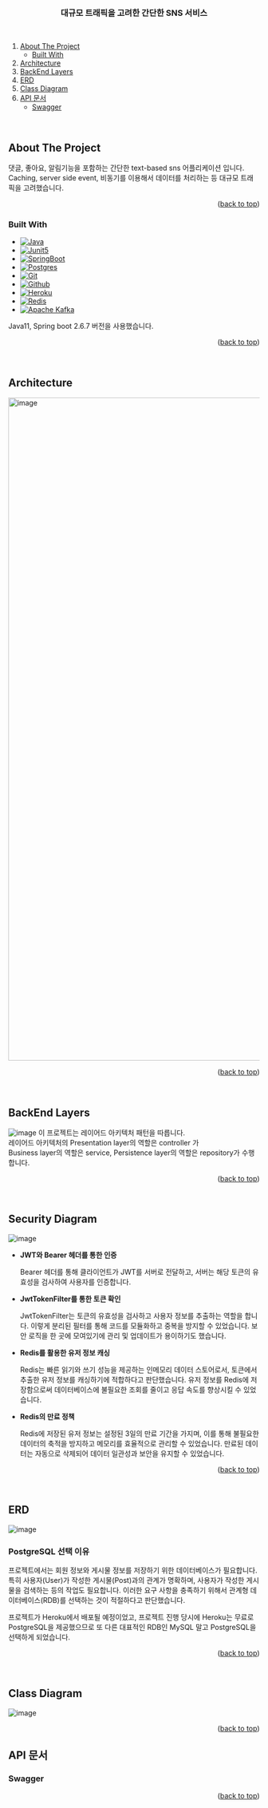 <a name="readme-top"></a>


<!-- PROJECT LOGO -->
<br />
<div align="center">
  <h3 align="center">대규모 트래픽을 고려한 간단한 SNS 서비스</h3>

  <p align="center">
<!--     <a href="https://github.com/othneildrew/Best-README-Template">View Demo</a> -->
  </p>
</div>

<br/>

<!-- TABLE OF CONTENTS -->
  <ol>
    <li>
      <a href="#about-the-project">About The Project</a>
      <ul>
        <li><a href="#built-with">Built With</a></li>
      </ul>
    </li>
    <li>
      <a href="#architecture">Architecture</a>
    </li>
    <li>
      <a href="#backend-layers">BackEnd Layers</a>
    </li>
    <li>
      <a href="#erd">ERD</a>
    </li>
    <li>
      <a href="#class-diagram">Class Diagram</a>
    </li>
     <li>
      <a href="#api-문서">API 문서</a>
       <ul>
        <li><a href="#swagger">Swagger</a></li>
      </ul>
    </li>
  </ol>

&nbsp;
&nbsp;
&nbsp;
&nbsp;


<!-- ABOUT THE PROJECT -->
## About The Project

댓글, 좋아요, 알림기능을 포함하는 간단한 text-based sns 어플리케이션 입니다. Caching, server side event, 비동기를 이용해서 데이터를 처리하는 등 대규모 트래픽을 고려했습니다.  

<p align="right">(<a href="#readme-top">back to top</a>)</p>



### Built With
* [![Java][Java]][Java-url]
* [![Junit5][Junit5]][Junit5-url]
* [![SpringBoot][SpringBoot]][SpringBoot-url]
* [![Postgres][Postgres]][Postgres-url]
* [![Git][Git]][Git-url]
* [![Github][Github]][Github-url]
* [![Heroku][Heroku]][Heroku-url]
* [![Redis][Redis]][Redis-url]
* [![Apache Kafka][Kafka]][Kafka-url]

Java11, Spring boot 2.6.7 버전을 사용했습니다.

<p align="right">(<a href="#readme-top">back to top</a>)</p>

[Kafka]: https://img.shields.io/badge/Apache%20Kafka-000?style=for-the-badge&logo=apachekafka
[Kafka-url]: https://kafka.apache.org/
[Java]: https://img.shields.io/badge/java-%23ED8B00.svg?style=for-the-badge&logo=openjdk&logoColor=white
[Java-url]: https://devdocs.io/openjdk~11/
[SpringBoot]: https://img.shields.io/badge/springboot-6DB33F?style=for-the-badge&logo=springboot&logoColor=white
[SpringBoot-url]: https://docs.spring.io/spring-boot/docs/current/reference/htmlsingle/#legal
[Postgres]: https://img.shields.io/badge/postgres-%23316192.svg?style=for-the-badge&logo=postgresql&logoColor=white
[Postgres-url]: https://www.postgresql.org/
[Heroku]: https://img.shields.io/badge/heroku-%23430098.svg?style=for-the-badge&logo=heroku&logoColor=white
[Heroku-url]: https://devcenter.heroku.com/
[Junit5]: https://img.shields.io/badge/Junit5-25A162?style=for-the-badge&logo=junit5&logoColor=white
[Junit5-url]: https://junit.org/junit5/
[Redis]: https://img.shields.io/badge/redis-%23DD0031.svg?style=for-the-badge&logo=redis&logoColor=white
[Redis-url]: https://redis.com/
[Git]: https://img.shields.io/badge/git-%23F05033.svg?style=for-the-badge&logo=git&logoColor=white
[Git-url]: https://git-scm.com/
[Github]: https://img.shields.io/badge/github-%23121011.svg?style=for-the-badge&logo=github&logoColor=white
[Github-url]: https://docs.github.com/en

&nbsp;
&nbsp;
&nbsp;
&nbsp;

## Architecture
<img width="1329" alt="image" src="https://github.com/solpinetree/simple-sns-service/assets/83967710/2b14c817-2703-4830-96ac-b38b389d637f">


<p align="right">(<a href="#readme-top">back to top</a>)</p>

&nbsp;
&nbsp;
&nbsp;
&nbsp;

## BackEnd Layers
![image](https://github.com/solpinetree/simple-sns-service/assets/83967710/c158e364-8a0b-4bda-b79c-218f4378224e)
이 프로젝트는 레이어드 아키텍처 패턴을 따릅니다. <br>
레이어드 아키텍처의 Presentation layer의 역할은 controller 가 <br>
Business layer의 역할은 service, Persistence layer의 역할은 repository가 수행합니다. <br>

<p align="right">(<a href="#readme-top">back to top</a>)</p>

&nbsp;
&nbsp;
&nbsp;
&nbsp;

## Security Diagram
![image](https://github.com/solpinetree/simple-sns-service/assets/83967710/63dba5cc-bcf1-496e-89e7-db94f3025b3b)

- **JWT와 Bearer 헤더를 통한 인증**

   Bearer 헤더를 통해 클라이언트가 JWT를 서버로 전달하고, 서버는 해당 토큰의 유효성을 검사하여 사용자를 인증합니다. 

- **JwtTokenFilter를 통한 토큰 확인**

  JwtTokenFilter는 토큰의 유효성을 검사하고 사용자 정보를 추출하는 역할을 합니다. 이렇게 분리된 필터를 통해 코드를 모듈화하고 중복을 방지할 수 있었습니다. 보안 로직을 한 곳에 모여있기에 관리 및 업데이트가 용이하기도 했습니다.

- **Redis를 활용한 유저 정보 캐싱**

  Redis는 빠른 읽기와 쓰기 성능을 제공하는 인메모리 데이터 스토어로서, 토큰에서 추출한 유저 정보를 캐싱하기에 적합하다고 판단했습니다. 유저 정보를 Redis에 저장함으로써 데이터베이스에 불필요한 조회를 줄이고 응답 속도를 향상시킬 수 있었습니다. 

- **Redis의 만료 정책**

  Redis에 저장된 유저 정보는 설정된 3일의 만료 기간을 가지며, 이를 통해 불필요한 데이터의 축적을 방지하고 메모리를 효율적으로 관리할 수 있었습니다. 만료된 데이터는 자동으로 삭제되어 데이터 일관성과 보안을 유지할 수 있었습니다.

<p align="right">(<a href="#readme-top">back to top</a>)</p>

&nbsp;
&nbsp;
&nbsp;
&nbsp;

## ERD


![image](https://github.com/solpinetree/simple-sns-service/assets/83967710/045f940f-9cd8-4550-aaec-4718702e283f)

### PostgreSQL 선택 이유
프로젝트에서는 회원 정보와 게시물 정보를 저장하기 위한 데이터베이스가 필요합니다. 특히 사용자(User)가 작성한 게시물(Post)과의 관계가 명확하며, 사용자가 작성한 게시물을 검색하는 등의 작업도 필요합니다. 이러한 요구 사항을 충족하기 위해서 관계형 데이터베이스(RDB)를 선택하는 것이 적절하다고 판단했습니다. <br>

프로젝트가 Heroku에서 배포될 예정이었고, 프로젝트 진행 당시에 Heroku는 무료로 PostgreSQL을 제공했으므로 또 다른 대표적인 RDB인 MySQL 말고 PostgreSQL을 선택하게 되었습니다.

<p align="right">(<a href="#readme-top">back to top</a>)</p>

&nbsp;
&nbsp;
&nbsp;
&nbsp;

## Class Diagram
![image](https://github.com/solpinetree/simple-sns-service/assets/83967710/7c8aaf16-3544-4b4c-b800-e97732ce0c93)

<p align="right">(<a href="#readme-top">back to top</a>)</p>

## API 문서
### Swagger

<p align="right">(<a href="#readme-top">back to top</a>)</p>

&nbsp;
&nbsp;
&nbsp;
&nbsp;

